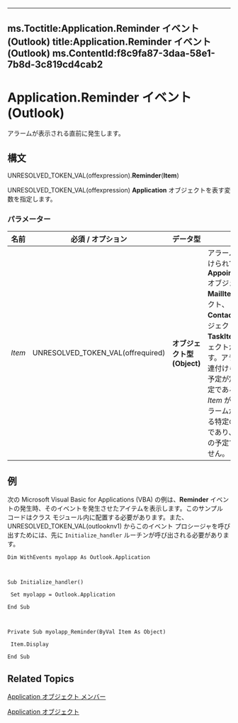 

---
ms.Toctitle:Application.Reminder イベント (Outlook)
title:Application.Reminder イベント (Outlook)
ms.ContentId:f8c9fa87-3daa-58e1-7b8d-3c819cd4cab2
---
# Application.Reminder イベント (Outlook)




アラームが表示される直前に発生します。

## 構文
UNRESOLVED_TOKEN_VAL(offexpression).**Reminder**(**Item**)



UNRESOLVED_TOKEN_VAL(offexpression) **Application** オブジェクトを表す変数を指定します。

### パラメーター

|**名前**|**必須 / オプション**|**データ型**|**説明**|
|---|---|---|---|
|*Item*|UNRESOLVED_TOKEN_VAL(offrequired)|**オブジェクト型 (Object)**|アラームに関連付けられている **AppointmentItem** オブジェクト、**MailItem** オブジェクト、**ContactItem** オブジェクト、または **TaskItem** オブジェクトが渡されます。アラームに関連付けられている予定が定期的な予定である場合、*Item* が表すのはアラームが表示される特定の回の予定であり、マスターの予定ではありません。|





## 例
次の Microsoft Visual Basic for Applications (VBA) の例は、**Reminder** イベントの発生時、そのイベントを発生させたアイテムを表示します。このサンプル コードはクラス モジュール内に配置する必要があります。また、UNRESOLVED_TOKEN_VAL(outlooknv1) からこのイベント プロシージャを呼び出すためには、先に `Initialize_handler` ルーチンが呼び出される必要があります。

```vba
Dim WithEvents myolapp As Outlook.Application 
 
 
 
Sub Initialize_handler() 
 
 Set myolapp = Outlook.Application 
 
End Sub 
 
 
 
Private Sub myolapp_Reminder(ByVal Item As Object) 
 
 Item.Display 
 
End Sub
```




## Related Topics

[Application オブジェクト メンバー](3519c89c-2353-85ee-7ddc-62e5dd85a8e7.md)

[Application オブジェクト](797003e7-ecd1-eccb-eaaf-32d6ddde8348.md)




